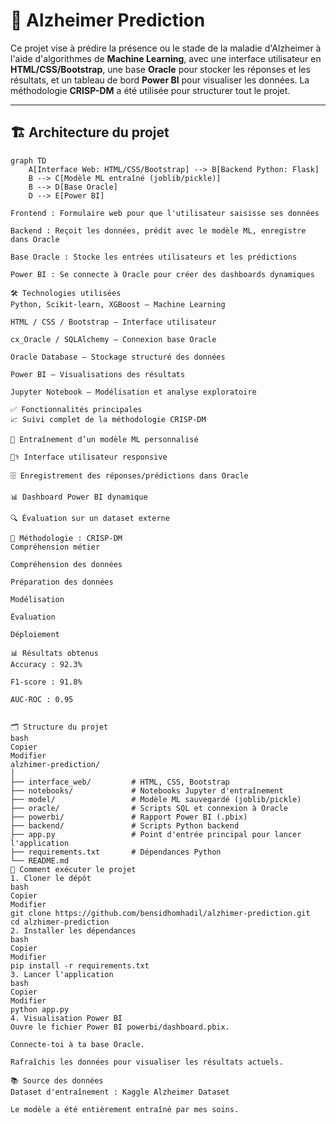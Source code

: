 # 🧠 Alzheimer Prediction

Ce projet vise à prédire la présence ou le stade de la maladie d'Alzheimer à l'aide d'algorithmes de **Machine Learning**, avec une interface utilisateur en **HTML/CSS/Bootstrap**, une base **Oracle** pour stocker les réponses et les résultats, et un tableau de bord **Power BI** pour visualiser les données. La méthodologie **CRISP-DM** a été utilisée pour structurer tout le projet.

---

## 🏗️ Architecture du projet

```mermaid
graph TD
    A[Interface Web: HTML/CSS/Bootstrap] --> B[Backend Python: Flask]
    B --> C[Modèle ML entraîné (joblib/pickle)]
    B --> D[Base Oracle]
    D --> E[Power BI]

Frontend : Formulaire web pour que l'utilisateur saisisse ses données

Backend : Reçoit les données, prédit avec le modèle ML, enregistre dans Oracle

Base Oracle : Stocke les entrées utilisateurs et les prédictions

Power BI : Se connecte à Oracle pour créer des dashboards dynamiques

🛠️ Technologies utilisées
Python, Scikit-learn, XGBoost – Machine Learning

HTML / CSS / Bootstrap – Interface utilisateur

cx_Oracle / SQLAlchemy – Connexion base Oracle

Oracle Database – Stockage structuré des données

Power BI – Visualisations des résultats

Jupyter Notebook – Modélisation et analyse exploratoire

✅ Fonctionnalités principales
📈 Suivi complet de la méthodologie CRISP-DM

🧠 Entraînement d’un modèle ML personnalisé

👨‍⚕️ Interface utilisateur responsive

🗄️ Enregistrement des réponses/prédictions dans Oracle

📊 Dashboard Power BI dynamique

🔍 Évaluation sur un dataset externe

🔄 Méthodologie : CRISP-DM
Compréhension métier

Compréhension des données

Préparation des données

Modélisation

Évaluation

Déploiement

📊 Résultats obtenus
Accuracy : 92.3%

F1-score : 91.8%

AUC-ROC : 0.95


🗂️ Structure du projet
bash
Copier
Modifier
alzhimer-prediction/
│
├── interface_web/         # HTML, CSS, Bootstrap
├── notebooks/             # Notebooks Jupyter d'entraînement
├── model/                 # Modèle ML sauvegardé (joblib/pickle)
├── oracle/                # Scripts SQL et connexion à Oracle
├── powerbi/               # Rapport Power BI (.pbix)
├── backend/               # Scripts Python backend
├── app.py                 # Point d'entrée principal pour lancer l'application
├── requirements.txt       # Dépendances Python
└── README.md
🚀 Comment exécuter le projet
1. Cloner le dépôt
bash
Copier
Modifier
git clone https://github.com/bensidhomhadil/alzhimer-prediction.git
cd alzhimer-prediction
2. Installer les dépendances
bash
Copier
Modifier
pip install -r requirements.txt
3. Lancer l'application
bash
Copier
Modifier
python app.py
4. Visualisation Power BI
Ouvre le fichier Power BI powerbi/dashboard.pbix.

Connecte-toi à ta base Oracle.

Rafraîchis les données pour visualiser les résultats actuels.

📚 Source des données
Dataset d'entraînement : Kaggle Alzheimer Dataset

Le modèle a été entièrement entraîné par mes soins.
